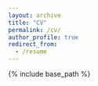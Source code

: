 ```yaml
---
layout: archive
title: "CV"
permalink: /cv/
author_profile: true
redirect_from:
  - /resume
---
```


{% include base_path %}

<object data="{{ site.url }}/files/ritwikresume.pdf" type="application/pdf" width="100%" height="750px">
